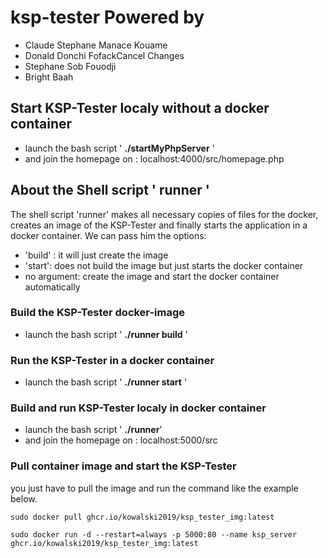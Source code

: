# ksp-tester Powered by

* Claude Stephane Manace Kouame
* Donald Donchi FofackCancel Changes
* Stephane Sob Fouodji
* Bright Baah

## Start KSP-Tester localy without a docker container
- launch the bash script ' **./startMyPhpServer** '
- and join the homepage on : localhost:4000/src/homepage.php

## About the Shell script ' runner '
The shell script 'runner' makes all necessary copies of files for the docker,
creates an image of the KSP-Tester and finally starts the application in a docker container.
We can pass him the options:
- 'build' : it will just create the image
- 'start': does not build the image but just starts the docker container
- no argument: create the image and start the docker container automatically

### Build the KSP-Tester docker-image
- launch the bash script ' **./runner build** '

### Run the KSP-Tester in a docker container
- launch the bash script ' **./runner start** '

### Build and run KSP-Tester localy in docker container
- launch the bash script ' **./runner**'
- and join the homepage on : localhost:5000/src

### Pull container image and start the KSP-Tester
 you just have to pull the image and run the command like the example below.
 ```
 sudo docker pull ghcr.io/kowalski2019/ksp_tester_img:latest
 ```
 ```
 sudo docker run -d --restart=always -p 5000:80 --name ksp_server ghcr.io/kowalski2019/ksp_tester_img:latest 
 ```
